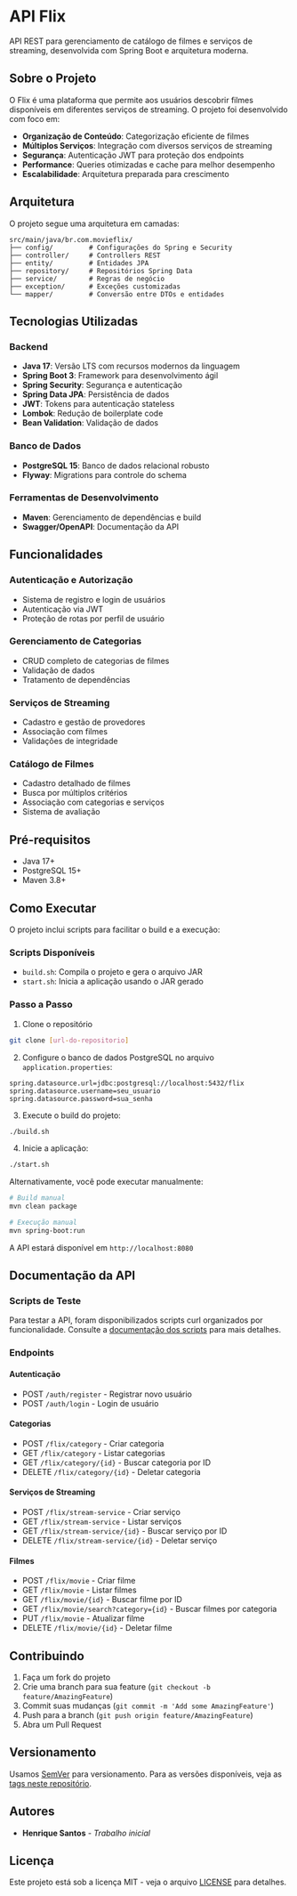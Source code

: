 # API Flix

API REST para gerenciamento de catálogo de filmes e serviços de streaming, desenvolvida com Spring Boot e arquitetura moderna.

## Sobre o Projeto

O Flix é uma plataforma que permite aos usuários descobrir filmes disponíveis em diferentes serviços de streaming. O projeto foi desenvolvido com foco em:

- **Organização de Conteúdo**: Categorização eficiente de filmes
- **Múltiplos Serviços**: Integração com diversos serviços de streaming
- **Segurança**: Autenticação JWT para proteção dos endpoints
- **Performance**: Queries otimizadas e cache para melhor desempenho
- **Escalabilidade**: Arquitetura preparada para crescimento

## Arquitetura

O projeto segue uma arquitetura em camadas:

```
src/main/java/br.com.movieflix/
├── config/         # Configurações do Spring e Security
├── controller/     # Controllers REST
├── entity/         # Entidades JPA
├── repository/     # Repositórios Spring Data
├── service/        # Regras de negócio
├── exception/      # Exceções customizadas
└── mapper/         # Conversão entre DTOs e entidades
```

## Tecnologias Utilizadas

### Backend
- **Java 17**: Versão LTS com recursos modernos da linguagem
- **Spring Boot 3**: Framework para desenvolvimento ágil
- **Spring Security**: Segurança e autenticação
- **Spring Data JPA**: Persistência de dados
- **JWT**: Tokens para autenticação stateless
- **Lombok**: Redução de boilerplate code
- **Bean Validation**: Validação de dados

### Banco de Dados
- **PostgreSQL 15**: Banco de dados relacional robusto
- **Flyway**: Migrations para controle do schema

### Ferramentas de Desenvolvimento
- **Maven**: Gerenciamento de dependências e build
- **Swagger/OpenAPI**: Documentação da API

## Funcionalidades

### Autenticação e Autorização
- Sistema de registro e login de usuários
- Autenticação via JWT
- Proteção de rotas por perfil de usuário

### Gerenciamento de Categorias
- CRUD completo de categorias de filmes
- Validação de dados
- Tratamento de dependências

### Serviços de Streaming
- Cadastro e gestão de provedores
- Associação com filmes
- Validações de integridade

### Catálogo de Filmes
- Cadastro detalhado de filmes
- Busca por múltiplos critérios
- Associação com categorias e serviços
- Sistema de avaliação

## Pré-requisitos

- Java 17+
- PostgreSQL 15+
- Maven 3.8+

## Como Executar

O projeto inclui scripts para facilitar o build e a execução:

### Scripts Disponíveis

- `build.sh`: Compila o projeto e gera o arquivo JAR
- `start.sh`: Inicia a aplicação usando o JAR gerado

### Passo a Passo

1. Clone o repositório
```bash
git clone [url-do-repositorio]
```

2. Configure o banco de dados PostgreSQL no arquivo `application.properties`:
```properties
spring.datasource.url=jdbc:postgresql://localhost:5432/flix
spring.datasource.username=seu_usuario
spring.datasource.password=sua_senha
```

3. Execute o build do projeto:
```bash
./build.sh
```

4. Inicie a aplicação:
```bash
./start.sh
```

Alternativamente, você pode executar manualmente:

```bash
# Build manual
mvn clean package

# Execução manual
mvn spring-boot:run
```

A API estará disponível em `http://localhost:8080`

## Documentação da API

### Scripts de Teste

Para testar a API, foram disponibilizados scripts curl organizados por funcionalidade. 
Consulte a [documentação dos scripts](curl-scripts/README.md) para mais detalhes.

### Endpoints

#### Autenticação
- POST `/auth/register` - Registrar novo usuário
- POST `/auth/login` - Login de usuário

#### Categorias
- POST `/flix/category` - Criar categoria
- GET `/flix/category` - Listar categorias
- GET `/flix/category/{id}` - Buscar categoria por ID
- DELETE `/flix/category/{id}` - Deletar categoria

#### Serviços de Streaming
- POST `/flix/stream-service` - Criar serviço
- GET `/flix/stream-service` - Listar serviços
- GET `/flix/stream-service/{id}` - Buscar serviço por ID
- DELETE `/flix/stream-service/{id}` - Deletar serviço

#### Filmes
- POST `/flix/movie` - Criar filme
- GET `/flix/movie` - Listar filmes
- GET `/flix/movie/{id}` - Buscar filme por ID
- GET `/flix/movie/search?category={id}` - Buscar filmes por categoria
- PUT `/flix/movie` - Atualizar filme
- DELETE `/flix/movie/{id}` - Deletar filme

## Contribuindo

1. Faça um fork do projeto
2. Crie uma branch para sua feature (`git checkout -b feature/AmazingFeature`)
3. Commit suas mudanças (`git commit -m 'Add some AmazingFeature'`)
4. Push para a branch (`git push origin feature/AmazingFeature`)
5. Abra um Pull Request

## Versionamento

Usamos [SemVer](http://semver.org/) para versionamento. Para as versões disponíveis, veja as [tags neste repositório](https://github.com/seu-usuario/flix/tags).

## Autores

* **Henrique Santos** - *Trabalho inicial*

## Licença

Este projeto está sob a licença MIT - veja o arquivo [LICENSE](LICENSE) para detalhes. 
